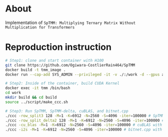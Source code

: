 # About
Implementation of `SpTMM: Multiplying Ternary Matrix Without Multiplication for Transformers`

# Reproduction instruction


```bash
# Step1: clone and start container with H100
git clone https://github.com/Ogiwara-CostlierRain464/SpTMM
docker build -t tmm_image .
docker run --cap-add SYS_ADMIN --privileged -it -v ./:/work -d --gpus all --name tmm tmm_image bash

# Step2: Inside of the container, build CUDA Kernel
docker exec -it tmm /bin/bash
cd work
mkdir build && cd build
source ../script/make_ccc.sh

# Step3: Run SpTMM, SpTMM-delta, cuBLAS, and bitnet.cpp
./ccc -row_split3 128 -M=1 -K=6912 -N=2560 -S=4096 -iter=100000 # SpTMM with Split-K=128
./ccc -row_split_delta2 128 -M=1 -K=6912 -N=2560 -S=4096 -iter=100000 # SpTMM-delta with Split-K=128
./ccc -cu_blas -M=1 -K=6912 -N=2560 -S=4096 -iter=100000 # cuBLAS with Split-K=128
./ccc -i2s -M=1 -K=6912 -N=2560 -S=4096 -iter=100000 # bitnet.cpp with Split-K=128
```


